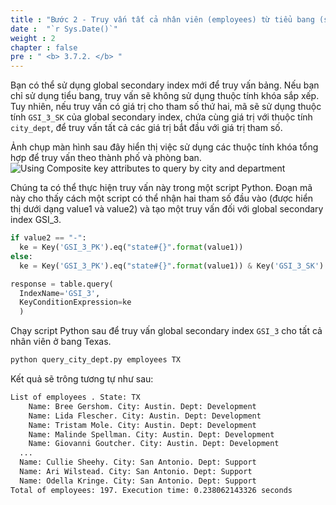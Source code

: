 ```yaml
---
title : "Bước 2 - Truy vấn tất cả nhân viên (employees) từ tiểu bang (state)"
date :  "`r Sys.Date()`" 
weight : 2
chapter : false
pre : " <b> 3.7.2. </b> "
---
```


Bạn có thể sử dụng global secondary index mới để truy vấn bảng. Nếu bạn chỉ sử dụng tiểu bang, truy vấn sẽ không sử dụng thuộc tính khóa sắp xếp. Tuy nhiên, nếu truy vấn có giá trị cho tham số thứ hai, mã sẽ sử dụng thuộc tính `GSI_3_SK` của global secondary index, chứa cùng giá trị với thuộc tính `city_dept`, để truy vấn tất cả các giá trị bắt đầu với giá trị tham số.

Ảnh chụp màn hình sau đây hiển thị việc sử dụng các thuộc tính khóa tổng hợp để truy vấn theo thành phố và phòng ban.  
![Using Composite key attributes to query by city and department](/images/3/3.7/2.png)

Chúng ta có thể thực hiện truy vấn này trong một script Python. Đoạn mã này cho thấy cách một script có thể nhận hai tham số đầu vào (được hiển thị dưới dạng value1 và value2) và tạo một truy vấn đối với global secondary index GSI_3.

```py
if value2 == "-":
  ke = Key('GSI_3_PK').eq("state#{}".format(value1))
else:
  ke = Key('GSI_3_PK').eq("state#{}".format(value1)) & Key('GSI_3_SK').begins_with(value2)

response = table.query(
  IndexName='GSI_3',
  KeyConditionExpression=ke
  )
```

Chạy script Python sau để truy vấn global secondary index `GSI_3` cho tất cả nhân viên ở bang Texas.

```bash
python query_city_dept.py employees TX
```

Kết quả sẽ trông tương tự như sau:

```txt
List of employees . State: TX
    Name: Bree Gershom. City: Austin. Dept: Development
    Name: Lida Flescher. City: Austin. Dept: Development
    Name: Tristam Mole. City: Austin. Dept: Development
    Name: Malinde Spellman. City: Austin. Dept: Development
    Name: Giovanni Goutcher. City: Austin. Dept: Development
  ...
  Name: Cullie Sheehy. City: San Antonio. Dept: Support
  Name: Ari Wilstead. City: San Antonio. Dept: Support
  Name: Odella Kringe. City: San Antonio. Dept: Support
Total of employees: 197. Execution time: 0.238062143326 seconds
```